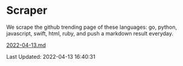 # Scraper

We scrape the github trending page of these languages: go, python, javascript, swift, html, ruby, and push a markdown result everyday.

[2022-04-13.md](https://github.com/henson/Scraper/blob/master/2022-04-13.md)

Last Updated: 2022-04-13 16:40:31